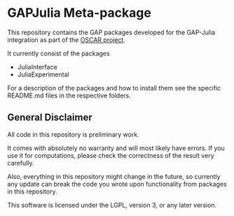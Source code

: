 # GAPJulia Meta-package

This repository contains the GAP packages developed for the GAP-Julia integration as part of the
[OSCAR project](http://oscar.computeralgebra.de).

It currently consist of the packages
* JuliaInterface
* JuliaExperimental

For a description of the packages and how to install them see the specific README.md files in the respective folders.

## General Disclaimer

All code in this repository is preliminary work.

It comes with absolutely no warranty and will most likely have errors. If you use it for computations, please check the correctness of the result very carefully.

Also, everything in this repository might change in the future, so currently any update can break the code you wrote upon functionality from packages in this repository.

This software is licensed under the LGPL, version 3, or any later version.
